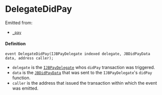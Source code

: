 # DelegateDidPay

Emitted from:

* [`_pay`](/docs/dev/v2/contracts/or-payment-terminals/or-abstract/jbpayoutredemptionpaymentterminal/write/-_pay.md)

#### Definition

```
event DelegateDidPay(IJBPayDelegate indexed delegate, JBDidPayData data, address caller);
```

* `delegate` is the [`IJBPayDelegate`](/docs/dev/v2/interfaces/ijbpaydelegate.md) whos `didPay` transaction was triggered.
* `data` is the [`JBDidPayData`](/docs/dev/v2/data-structures/jbdidpaydata.md) that was sent to the `IJBPayDelegate`'s `didPay` function.
* `caller` is the address that issued the transaction within which the event was emitted.
